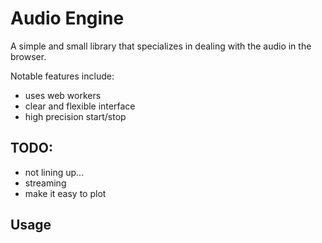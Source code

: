 # Audio Engine

A simple and small library that specializes in dealing with the audio in the browser.

Notable features include:

- uses web workers
- clear and flexible interface
- high precision start/stop

## TODO:

- not lining up...
- streaming
- make it easy to plot

## Usage
